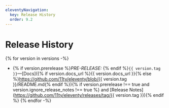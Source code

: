 ```yaml
---
eleventyNavigation:
  key: Release History
  order: 9.2
---
```

# Release History

{% for version in versions -%}
* {% if version.prerelease %}_PRE-RELEASE:_ {% endif %}`{{ version.tag }}`—[Docs]({% if version.docs_url %}{{ version.docs_url }}{% else %}https://github.com/11ty/eleventy/blob/{{ version.tag }}/README.md{% endif %}){% if version.prerelease !== true and version.ignore_release_notes !== true %} and [Release Notes](https://github.com/11ty/eleventy/releases/tag/{{ version.tag }}){% endif %}
{% endfor -%}
